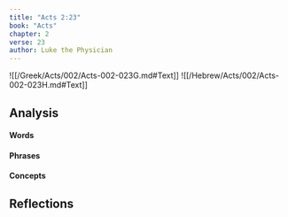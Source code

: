 ```yaml
---
title: "Acts 2:23"
book: "Acts"
chapter: 2
verse: 23
author: Luke the Physician
---
```

![[/Greek/Acts/002/Acts-002-023G.md#Text]]
![[/Hebrew/Acts/002/Acts-002-023H.md#Text]]

## Analysis

#### Words

#### Phrases

#### Concepts

## Reflections
